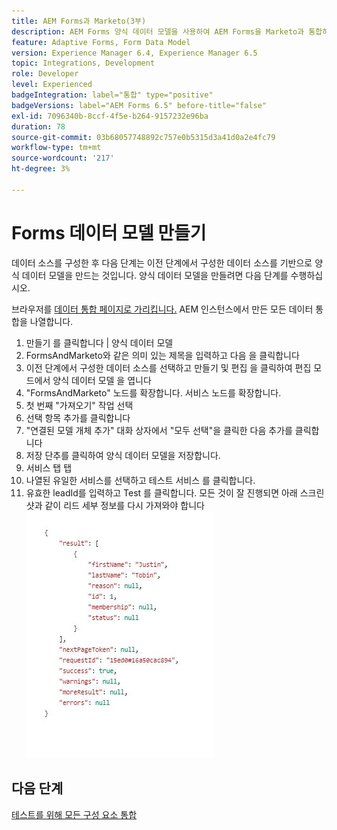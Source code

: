 ```yaml
---
title: AEM Forms과 Marketo(3부)
description: AEM Forms 양식 데이터 모델을 사용하여 AEM Forms을 Marketo과 통합하는 방법에 대한 자습서입니다.
feature: Adaptive Forms, Form Data Model
version: Experience Manager 6.4, Experience Manager 6.5
topic: Integrations, Development
role: Developer
level: Experienced
badgeIntegration: label="통합" type="positive"
badgeVersions: label="AEM Forms 6.5" before-title="false"
exl-id: 7096340b-8ccf-4f5e-b264-9157232e96ba
duration: 78
source-git-commit: 03b68057748892c757e0b5315d3a41d0a2e4fc79
workflow-type: tm+mt
source-wordcount: '217'
ht-degree: 3%

---
```


# Forms 데이터 모델 만들기

데이터 소스를 구성한 후 다음 단계는 이전 단계에서 구성한 데이터 소스를 기반으로 양식 데이터 모델을 만드는 것입니다. 양식 데이터 모델을 만들려면 다음 단계를 수행하십시오.

브라우저를 [데이터 통합 페이지로 가리킵니다.](http://localhost:4502/aem/forms.html/content/dam/formsanddocuments-fdm) AEM 인스턴스에서 만든 모든 데이터 통합을 나열합니다.

1. 만들기 를 클릭합니다 | 양식 데이터 모델
1. FormsAndMarketo와 같은 의미 있는 제목을 입력하고 다음 을 클릭합니다
1. 이전 단계에서 구성한 데이터 소스를 선택하고 만들기 및 편집 을 클릭하여 편집 모드에서 양식 데이터 모델 을 엽니다
1. &quot;FormsAndMarketo&quot; 노드를 확장합니다. 서비스 노드를 확장합니다.
1. 첫 번째 &quot;가져오기&quot; 작업 선택
1. 선택 항목 추가를 클릭합니다
1. &quot;연결된 모델 개체 추가&quot; 대화 상자에서 &quot;모두 선택&quot;을 클릭한 다음 추가를 클릭합니다
1. 저장 단추를 클릭하여 양식 데이터 모델을 저장합니다.
1. 서비스 탭 탭
1. 나열된 유일한 서비스를 선택하고 테스트 서비스 를 클릭합니다.
1. 유효한 leadId를 입력하고 Test 를 클릭합니다. 모든 것이 잘 진행되면 아래 스크린샷과 같이 리드 세부 정보를 다시 가져와야 합니다
   ![테스트 결과](assets/testresults.png)

## 다음 단계

[테스트를 위해 모든 구성 요소 통합](./part4.md)
